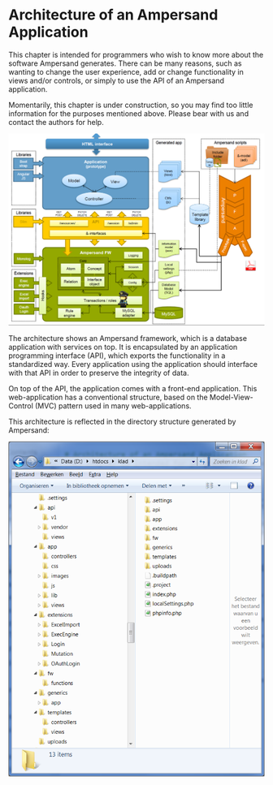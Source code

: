 # Architecture of an Ampersand Application

This chapter is intended for programmers who wish to know more about the software Ampersand generates. There can be many reasons, such as wanting to change the user experience, add or change functionality in views and/or controls, or simply to use the API of an Ampersand application.

Momentarily, this chapter is under construction, so you may find too little information for the purposes mentioned above. Please bear with us and contact the authors for help.

![Architecture diagram](../../.gitbook/assets/architectuur-ampersand-fw.png)

The architecture shows an Ampersand framework, which is a database application with services on top. It is encapsulated by an application programming interface \(API\), which exports the functionality in a standardized way. Every application using the application should interface with that API in order to preserve the integrity of data.

On top of the API, the application comes with a front-end application. This web-application has a conventional structure, based on the Model-View-Control \(MVC\) pattern used in many web-applications.

This architecture is reflected in the directory structure generated by Ampersand: 

![](../../.gitbook/assets/directory-structure.png)

